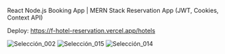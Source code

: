 React Node.js Booking App | MERN Stack Reservation App (JWT, Cookies, Context API)

Deploy: https://f-hotel-reservation.vercel.app/hotels


![Selección_002](https://user-images.githubusercontent.com/101005998/194777791-13f98d6d-6433-4b75-bab1-04026846594d.png)
![Selección_015](https://user-images.githubusercontent.com/101005998/194777918-f353c262-be8c-47ed-a713-13dadb0038dc.png)
![Selección_014](https://user-images.githubusercontent.com/101005998/194777934-4d9cae6e-e40e-4e13-817f-916abd26e1df.png)
